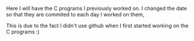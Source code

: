 Here I will have the C programs I previously worked on. I changed the date so that they are commited to each day I worked on them, 

This is due to the fact I didn't use github when I first started working on the C programs :)

